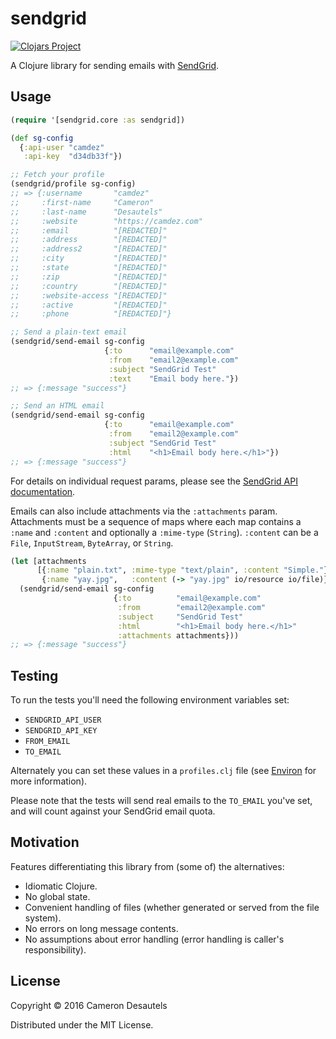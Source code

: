 # sendgrid

[![Clojars Project][clojars-badge]][clojars-sendgrid]

A Clojure library for sending emails with [SendGrid][].

## Usage

```clj
(require '[sendgrid.core :as sendgrid])

(def sg-config
  {:api-user "camdez"
   :api-key  "d34db33f"})

;; Fetch your profile
(sendgrid/profile sg-config)
;; => {:username       "camdez"
;;     :first-name     "Cameron"
;;     :last-name      "Desautels"
;;     :website        "https://camdez.com"
;;     :email          "[REDACTED]"
;;     :address        "[REDACTED]"
;;     :address2       "[REDACTED]"
;;     :city           "[REDACTED]"
;;     :state          "[REDACTED]"
;;     :zip            "[REDACTED]"
;;     :country        "[REDACTED]"
;;     :website-access "[REDACTED]"
;;     :active         "[REDACTED]"
;;     :phone          "[REDACTED]"}

;; Send a plain-text email
(sendgrid/send-email sg-config
                     {:to      "email@example.com"
                      :from    "email2@example.com"
                      :subject "SendGrid Test"
                      :text    "Email body here."})
;; => {:message "success"}

;; Send an HTML email
(sendgrid/send-email sg-config
                     {:to      "email@example.com"
                      :from    "email2@example.com"
                      :subject "SendGrid Test"
                      :html    "<h1>Email body here.</h1>"})
;; => {:message "success"}
```

For details on individual request params, please see the
[SendGrid API documentation][sendgrid-api-docs].

Emails can also include attachments via the `:attachments` param.
Attachments must be a sequence of maps where each map contains a
`:name` and `:content` and optionally a `:mime-type` (`String`).
`:content` can be a `File`, `InputStream`, `ByteArray`, or `String`.

```clj
(let [attachments
      [{:name "plain.txt", :mime-type "text/plain", :content "Simple."}
       {:name "yay.jpg",   :content (-> "yay.jpg" io/resource io/file)}]]
  (sendgrid/send-email sg-config
                       {:to          "email@example.com"
                        :from        "email2@example.com"
                        :subject     "SendGrid Test"
                        :html        "<h1>Email body here.</h1>"
                        :attachments attachments}))
;; => {:message "success"}
```

## Testing

To run the tests you'll need the following environment variables set:

- `SENDGRID_API_USER`
- `SENDGRID_API_KEY`
- `FROM_EMAIL`
- `TO_EMAIL`

Alternately you can set these values in a `profiles.clj` file (see
[Environ][] for more information).

Please note that the tests will send real emails to the `TO_EMAIL`
you've set, and will count against your SendGrid email quota.

## Motivation

Features differentiating this library from (some of) the alternatives:

- Idiomatic Clojure.
- No global state.
- Convenient handling of files (whether generated or served from
  the file system).
- No errors on long message contents.
- No assumptions about error handling (error handling is caller's
  responsibility).

## License

Copyright © 2016 Cameron Desautels

Distributed under the MIT License.

[clojars-badge]: http://clojars.org/camdez/sendgrid/latest-version.svg
[clojars-sendgrid]: http://clojars.org/camdez/sendgrid
[sendgrid]: https://sendgrid.com
[environ]: https://github.com/weavejester/environ
[sendgrid-api-docs]: https://sendgrid.com/docs/API_Reference/Web_API/index.html
